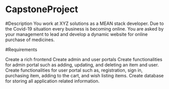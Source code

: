 # CapstoneProject

#Description
You work at XYZ solutions as a MEAN stack developer. Due to the Covid-19 situation every business is becoming online. You are asked by your management to lead and develop a dynamic website for online purchase of medicines.

#Requirements

Create a rich frontend
Create admin and user portals
Create functionalities for admin portal such as adding, updating, and deleting an item and user.
Create functionalities for user portal such as, registration, sign in, purchasing item, adding to the cart, and wish listing items.
Create database for storing all application related information.
